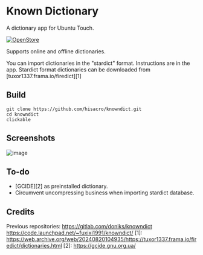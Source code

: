 # Known Dictionary

A dictionary app for Ubuntu Touch. 

[![OpenStore](https://open-store.io/badges/en_US.png)](https://open-store.io/app/knowndict.hisacro)

Supports online and offline dictionaries. 

You can import dictionaries in the "stardict" format. Instructions are in the app.
Stardict format dictionaries can be downloaded from  [tuxor1337.frama.io/firedict][1]

## Build

```
git clone https://github.com/hisacro/knowndict.git
cd knowndict 
clickable

```
## Screenshots

![image](https://github.com/user-attachments/assets/daa19013-6f8d-4f61-9a84-1b202a3f6436)

## To-do

* [GCIDE][2] as preinstalled dictionary.
* Circumvent uncompressing business when importing stardict database.

## Credits

Previous repositories:
https://gitlab.com/doniks/knowndict
https://code.launchpad.net/~fuxixi1991/knowndict/
[1]: https://web.archive.org/web/20240820104935/https://tuxor1337.frama.io/firedict/dictionaries.html
[2]: https://gcide.gnu.org.ua/
